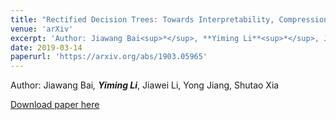 ```yaml
---
title: "Rectified Decision Trees: Towards Interpretability, Compression and Empirical Soundness"
venue: 'arXiv'
excerpt: 'Author: Jiawang Bai<sup>*</sup>, **Yiming Li**<sup>*</sup>, Jiawei Li, Yong Jiang, Shutao Xia'
date: 2019-03-14
paperurl: 'https://arxiv.org/abs/1903.05965'
---
```


Author: Jiawang Bai<sup>*</sup>, **Yiming Li**<sup>*</sup>, Jiawei Li, Yong Jiang, Shutao Xia

[Download paper here](https://arxiv.org/abs/1903.05965)

